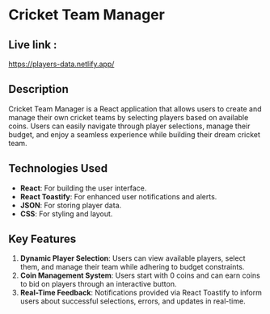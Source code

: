 # Cricket Team Manager

## Live link : 
https://players-data.netlify.app/

## Description

Cricket Team Manager is a React application that allows users to create and manage their own cricket teams by selecting players based on available coins. Users can easily navigate through player selections, manage their budget, and enjoy a seamless experience while building their dream cricket team.

## Technologies Used

- **React**: For building the user interface.
- **React Toastify**: For enhanced user notifications and alerts.
- **JSON**: For storing player data.
- **CSS**: For styling and layout.

## Key Features

1. **Dynamic Player Selection**: Users can view available players, select them, and manage their team while adhering to budget constraints.
2. **Coin Management System**: Users start with 0 coins and can earn coins to bid on players through an interactive button.
3. **Real-Time Feedback**: Notifications provided via React Toastify to inform users about successful selections, errors, and updates in real-time.

